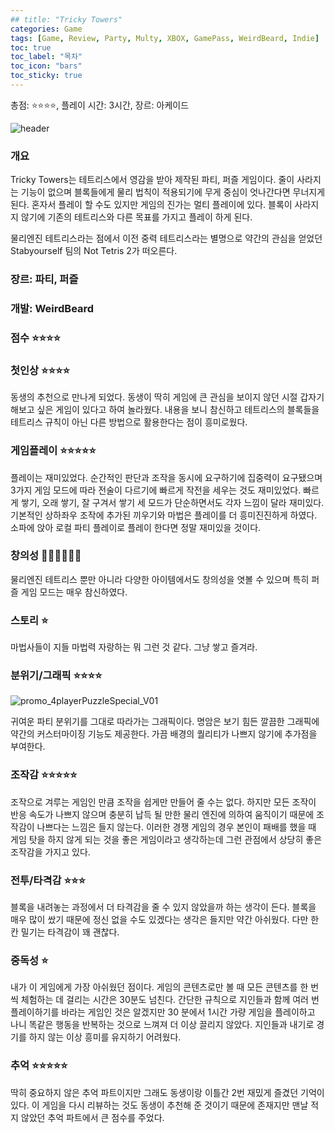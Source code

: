 ```yaml
---
## title: "Tricky Towers"
categories: Game
tags: [Game, Review, Party, Multy, XBOX, GamePass, WeirdBeard, Indie]
toc: true
toc_label: "목차"
toc_icon: "bars"
toc_sticky: true
---
```


총점: ⭐⭐⭐⭐, 플레이 시간: 3시간, 장르: 아케이드

![header](https://github.com/hojun313/hojun313.github.io/assets/41545780/04103f6a-4703-4d6c-b450-a4918ac99b04)

### 개요

Tricky Towers는 테트리스에서 영감을 받아 제작된 파티, 퍼즐 게임이다. 줄이 사라지는 기능이 없으며 블록들에게 물리 법칙이 적용되기에 무게 중심이 엇나간다면 무너지게 된다. 혼자서 플레이 할 수도 있지만 게임의 진가는 멀티 플레이에 있다. 블록이 사라지지 않기에 기존의 테트리스와 다른 목표를 가지고 플레이 하게 된다.

물리엔진 테트리스라는 점에서 이전 중력 테트리스라는 별명으로 약간의 관심을 얻었던 Stabyourself 팀의 Not Tetris 2가 떠오른다.

### 장르: 파티, 퍼즐

### 개발: WeirdBeard

### 점수 ⭐⭐⭐⭐

### 첫인상 ⭐⭐⭐⭐

동생의 추천으로 만나게 되었다. 동생이 딱히 게임에 큰 관심을 보이지 않던 시절 갑자기 해보고 싶은 게임이 있다고 하여 놀라웠다. 내용을 보니 참신하고 테트리스의 블록들을 테트리스 규칙이 아닌 다른 방법으로 활용한다는 점이 흥미로웠다.

### 게임플레이 ⭐⭐⭐⭐⭐

플레이는 재미있었다. 순간적인 판단과 조작을 동시에 요구하기에 집중력이 요구됐으며 3가지 게임 모드에 따라 전술이 다르기에 빠르게 작전을 세우는 것도 재미있었다. 빠르게 쌓기, 오래 쌓기, 잘 구겨서 쌓기 세 모드가 단순하면서도 각자 느낌이 달라 재미있다. 기본적인 상하좌우 조작에 추가된 끼우기와 마법은 플레이를 더 흥미진진하게 하였다. 소파에 앉아 로컬 파티 플레이로 플레이 한다면 정말 재미있을 것이다.

### 창의성 💎💎💎💎💎💎

물리엔진 테트리스 뿐만 아니라 다양한 아이템에서도 창의성을 엿볼 수 있으며 특히 퍼즐 게임 모드는 매우 참신하였다.

### 스토리 ⭐

마법사들이 지들 마법력 자랑하는 뭐 그런 것 같다. 그냥 쌓고 즐겨라.

### 분위기/그래픽 ⭐⭐⭐⭐

![promo_4playerPuzzleSpecial_V01](https://github.com/hojun313/hojun313.github.io/assets/41545780/361c0448-dc27-47cd-9c71-3cc252f763cf)

귀여운 파티 분위기를 그대로 따라가는 그래픽이다. 명암은 보기 힘든 깔끔한 그래픽에 약간의 커스터마이징 기능도 제공한다. 가끔 배경의 퀄리티가 나쁘지 않기에 추가점을 부여한다.

### 조작감 ⭐⭐⭐⭐⭐

조작으로 겨루는 게임인 만큼 조작을 쉽게만 만들어 줄 수는 없다. 하지만 모든 조작이 반응 속도가 나쁘지 않으며 충분히 납득 될 만한 물리 엔진에 의하여 움직이기 때문에 조작감이 나쁘다는 느낌은 들지 않는다. 이러한 경쟁 게임의 경우 본인이 패배를 했을 때 게임 탓을 하지 않게 되는 것을 좋은 게임이라고 생각하는데 그런 관점에서 상당히 좋은 조작감을 가지고 있다.

### 전투/타격감 ⭐⭐⭐

블록을 내려놓는 과정에서 더 타격감을 줄 수 있지 않았을까 하는 생각이 든다. 블록을 매우 많이 쌌기 때문에 정신 없을 수도 있겠다는 생각은 들지만 약간 아쉬웠다. 다만 한 칸 밀기는 타격감이 꽤 괜찮다.

### 중독성 ⭐

내가 이 게임에게 가장 아쉬웠던 점이다. 게임의 콘텐츠로만 볼 때 모든 콘텐츠를 한 번씩 체험하는 데 걸리는 시간은 30분도 넘친다. 간단한 규칙으로 지인들과 함께 여러 번 플레이하기를 바라는 게임인 것은 알겠지만 30 분에서 1시간 가량 게임을 플레이하고 나니 똑같은 행동을 반복하는 것으로 느껴져 더 이상 끌리지 않았다. 지인들과 내기로 경기를 하지 않는 이상 흥미를 유지하기 어려웠다.

### 추억 ⭐⭐⭐⭐⭐

딱히 중요하지 않은 추억 파트이지만 그래도 동생이랑 이틀간 2번 재밌게 즐겼던 기억이 있다. 이 게임을 다시 리뷰하는 것도 동생이 추천해 준 것이기 때문에 존재지만 맨날 적지 않았던 추억 파트에서 큰 점수를 주었다.
